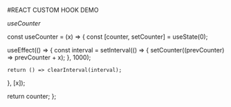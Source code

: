 #REACT CUSTOM HOOK DEMO

_useCounter_

const useCounter = (x) => {
const [counter, setCounter] = useState(0);

useEffect(() => {
const interval = setInterval(() => {
setCounter((prevCounter) => prevCounter + x);
}, 1000);

    return () => clearInterval(interval);

}, [x]);

return counter;
};
